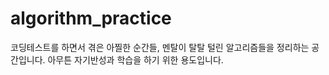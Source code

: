 # algorithm_practice
코딩테스트를 하면서 겪은 아찔한 순간들, 멘탈이 탈탈 털린 알고리즘들을 정리하는 공간입니다. 아무튼 자기반성과 학습을 하기 위한 용도입니다.
